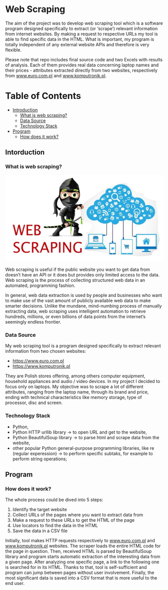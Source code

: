# Web Scraping

The aim of the project was to develop web scraping tool which is a software program designed specifically to extract (or ‘scrape’) relevant information from internet websites. By making a request to respective URLs my tool is able to find specific data in the HTML. What is important, my program is totally independent of any external website APIs and therefore is very flexible.

Please note that repo includes final source code and two Excels with results of analysis. Each of them provides real data concerning laptop names and their prices - attributes extracted directly from two websites, respectively from www.euro.com.pl and www.komputronik.pl.


# Table of Contents

  * [Introduction](#intro)
     * [What is web scraping?](#intro1)
     * [Data Source](#intro2)
     * [Technology Stack](#intro3)
  * [Program](#desc)
     * [How does it work?](#desc1)


<a name="intro"></a>
<a name="intro1"></a>
## Intorduction
### What is web scraping?

<p align="center">
  <img src="https://github.com/MaciejPyra/web-scraping/blob/main/Web_Scraping.JPG" />
</p>

Web scraping is useful if the public website you want to get data from doesn’t have an API or it does but provides only limited access to the data. Web scraping is the process of collecting structured web data in an automated, programming fashion.

In general, web data extraction is used by people and businesses who want to make use of the vast amount of publicly available web data to make smarter decisions. Unlike the mundane, mind-numbing process of manually extracting data, web scraping uses intelligent automation to retrieve hundreds, millions, or even billions of data points from the internet’s seemingly endless frontier.

<a name="intro2"></a>
### Data Source
My web scraping tool is a program designed specifically to extract relevant information from two chosen websites:
* https://www.euro.com.pl
* https://www.komputronik.pl

They are Polish stores offering, among others computer equipment, household appliances and audio / video devices. In my project I decided to focus only on laptops. My objective was to scrape a lot of different attributes, ranging from the laptop name, through its brand and price, ending with technical characteristics like memory storage, type of processor, disc and screen. 

<a name="intro3"></a>
### Technology Stack
* Python,
* Python HTTP urllib library -> to open URL and get to the website,
* Python BeautifulSoup library -> to parse html and scrape data from the website,
* other popular Python general-purpose programming libraries, like re (regular experession) -> to perform specific subtaks, for example to perform string operations;


<a name="desc"></a>
## Program

<a name="desc1"></a>
### How does it work?
The whole process could be dived into 5 steps:

1. Identify the target website
3. Collect URLs of the pages where you want to extract data from
4. Make a request to these URLs to get the HTML of the page
5. Use locators to find the data in the HTML
6. Save the data in a CSV file

Initially, tool makes HTTP requests respectively to www.euro.com.pl and www.komputronik.pl websites. The scraper loads the entire HTML code for the page in question. Then, received HTML is parsed by BeautifulSoup library and program starts automatic extraction of the interesting data from a given page. After analyzing one specific page, a link to the following one is searched for in its HTML. Thanks to that, tool is self-sufficient and program can jump between pages without user involvement. Finally, the most significant data is saved into a CSV format that is more useful to the end user.
